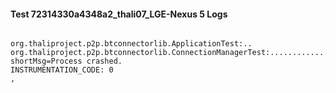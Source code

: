 #### Test 72314330a4348a2_thali07_LGE-Nexus 5 Logs


```

org.thaliproject.p2p.btconnectorlib.ApplicationTest:..
org.thaliproject.p2p.btconnectorlib.ConnectionManagerTest:........................INSTRUMENTATION_RESULT: shortMsg=Process crashed.
INSTRUMENTATION_CODE: 0
,
```
